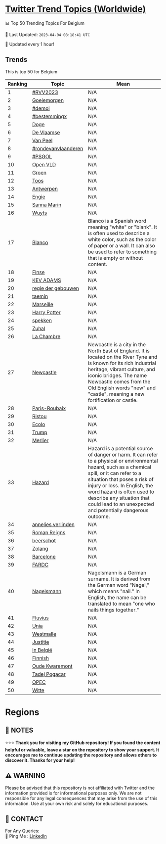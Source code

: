 [Twitter Trend Topics (Worldwide)](https://github.com/ErcinDedeoglu/Twitter-Trend-Topics)
==========


📊 Top 50 Trending Topics For Belgium

📆 Last Updated: `2023-04-04 08:18:41 UTC`

🔧 Updated every 1 hour!


## Trends

This is top 50 for Belgium

| Ranking | Topic | Mean |
| ------- | ------------ | ------------ |
| 1 | [#RVV2023](http://twitter.com/search?q=%23RVV2023) | N/A |
| 2 | [Goeiemorgen](http://twitter.com/search?q=Goeiemorgen) | N/A |
| 3 | [#demol](http://twitter.com/search?q=%23demol) | N/A |
| 4 | [#bestemmingx](http://twitter.com/search?q=%23bestemmingx) | N/A |
| 5 | [Doge](http://twitter.com/search?q=Doge) | N/A |
| 6 | [De Vlaamse](http://twitter.com/search?q=De+Vlaamse) | N/A |
| 7 | [Van Peel](http://twitter.com/search?q=Van+Peel) | N/A |
| 8 | [#rondevanvlaanderen](http://twitter.com/search?q=%23rondevanvlaanderen) | N/A |
| 9 | [#PSGOL](http://twitter.com/search?q=%23PSGOL) | N/A |
| 10 | [Open VLD](http://twitter.com/search?q=Open+VLD) | N/A |
| 11 | [Groen](http://twitter.com/search?q=Groen) | N/A |
| 12 | [Toos](http://twitter.com/search?q=Toos) | N/A |
| 13 | [Antwerpen](http://twitter.com/search?q=Antwerpen) | N/A |
| 14 | [Engie](http://twitter.com/search?q=Engie) | N/A |
| 15 | [Sanna Marin](http://twitter.com/search?q=Sanna+Marin) | N/A |
| 16 | [Wuyts](http://twitter.com/search?q=Wuyts) | N/A |
| 17 | [Blanco](http://twitter.com/search?q=Blanco) | Blanco is a Spanish word meaning "white" or "blank". It is often used to describe a white color, such as the color of paper or a wall. It can also be used to refer to something that is empty or without content. |
| 18 | [Finse](http://twitter.com/search?q=Finse) | N/A |
| 19 | [KEV ADAMS](http://twitter.com/search?q=KEV+ADAMS) | N/A |
| 20 | [regie der gebouwen](http://twitter.com/search?q=regie+der+gebouwen) | N/A |
| 21 | [taemin](http://twitter.com/search?q=taemin) | N/A |
| 22 | [Marseille](http://twitter.com/search?q=Marseille) | N/A |
| 23 | [Harry Potter](http://twitter.com/search?q=Harry+Potter) | N/A |
| 24 | [spekken](http://twitter.com/search?q=spekken) | N/A |
| 25 | [Zuhal](http://twitter.com/search?q=Zuhal) | N/A |
| 26 | [La Chambre](http://twitter.com/search?q=La+Chambre) | N/A |
| 27 | [Newcastle](http://twitter.com/search?q=Newcastle) | Newcastle is a city in the North East of England. It is located on the River Tyne and is known for its rich industrial heritage, vibrant culture, and iconic bridges. The name Newcastle comes from the Old English words "new" and "castle", meaning a new fortification or castle. |
| 28 | [Paris-Roubaix](http://twitter.com/search?q=Paris-Roubaix) | N/A |
| 29 | [Ristou](http://twitter.com/search?q=Ristou) | N/A |
| 30 | [Ecolo](http://twitter.com/search?q=Ecolo) | N/A |
| 31 | [Trump](http://twitter.com/search?q=Trump) | N/A |
| 32 | [Merlier](http://twitter.com/search?q=Merlier) | N/A |
| 33 | [Hazard](http://twitter.com/search?q=Hazard) | Hazard is a potential source of danger or harm. It can refer to a physical or environmental hazard, such as a chemical spill, or it can refer to a situation that poses a risk of injury or loss. In English, the word hazard is often used to describe any situation that could lead to an unexpected and potentially dangerous outcome. |
| 34 | [annelies verlinden](http://twitter.com/search?q=annelies+verlinden) | N/A |
| 35 | [Roman Reigns](http://twitter.com/search?q=Roman+Reigns) | N/A |
| 36 | [beerschot](http://twitter.com/search?q=beerschot) | N/A |
| 37 | [Zolang](http://twitter.com/search?q=Zolang) | N/A |
| 38 | [Barcelone](http://twitter.com/search?q=Barcelone) | N/A |
| 39 | [FARDC](http://twitter.com/search?q=FARDC) | N/A |
| 40 | [Nagelsmann](http://twitter.com/search?q=Nagelsmann) | Nagelsmann is a German surname. It is derived from the German word "Nagel," which means "nail." In English, the name can be translated to mean "one who nails things together." |
| 41 | [Fluvius](http://twitter.com/search?q=Fluvius) | N/A |
| 42 | [Unia](http://twitter.com/search?q=Unia) | N/A |
| 43 | [Westmalle](http://twitter.com/search?q=Westmalle) | N/A |
| 44 | [Justitie](http://twitter.com/search?q=Justitie) | N/A |
| 45 | [In België](http://twitter.com/search?q=In+Belgi%c3%ab) | N/A |
| 46 | [Finnish](http://twitter.com/search?q=Finnish) | N/A |
| 47 | [Oude Kwaremont](http://twitter.com/search?q=Oude+Kwaremont) | N/A |
| 48 | [Tadej Pogacar](http://twitter.com/search?q=Tadej+Pogacar) | N/A |
| 49 | [OPEC](http://twitter.com/search?q=OPEC) | N/A |
| 50 | [Witte](http://twitter.com/search?q=Witte) | N/A |



# Regions




## 📝 NOTES

⭐⭐⭐ **Thank you for visiting my GitHub repository! If you found the content helpful or valuable, leave a star on the repository to show your support. It encourages me to continue updating the repository and allows others to discover it. Thanks for your help!**


## ⚠️ WARNING

Please be advised that this repository is not affiliated with Twitter and the information provided is for informational purposes only. We are not responsible for any legal consequences that may arise from the use of this information. Use at your own risk and solely for educational purposes.


## 📨 CONTACT

 For Any Queries:  
            🏓 Ping Me : [LinkedIn](https://www.linkedin.com/in/ercindedeoglu/)
